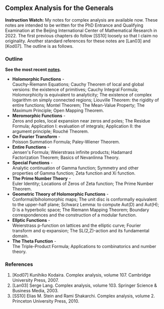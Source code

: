 ## Complex Analysis for the Generals

**Instruction Watch:** My notes for complex analysis are available now. These notes are intended to be written for the PhD Entrance and Qualifying Examination at the Beijing International Center of Mathematical Research in 2022. The first previous chapters do follow [SS10] loosely so that I claim no originality. Another standard references for these notes are [Lan03] and [Kod07]. The outline is as follows.

### Outline

**See the most recent [notes](././cplx.pdf).**

- **Holomorphic Functions** - <br/>
  Cauchy-Riemann Equations; Cauchy Theorem of local and global versions: the
existence of primitives; Cauchy Integral Formula; Holomorphicity is equivalent to analyticity; The existence of complex logarithm on simply connected regions; Liouville Theorem: the rigidity of entire functions; Montel Theorem; The Mean-Value Property; The Maximum Principle; Open Mapping Theorem.
- **Meromorphic Functions** - <br/>
  Zeros and poles, local expansion near zeros and poles; The Residue Formula; Application I: evaluation of integrals; Application II: the argument principle; Rouché Theorem.
- **On Fourier Transform** - <br/>
  Poisson Summation Formula; Paley-Wiener Theorem.
- **Entire Functions** - <br/>
  Jensen's Formula; Weierstrass infinite products; Hadamard Factorization Theorem; Basics of Nevanlinna Theory.
- **Special Functions** - <br/>
  Analytic continuation of Gamma function; Symmetry and other properties of Gamma function; Zeta function and Xi function.
- **The Prime Number Theory** - <br/>
  Euler Identity; Locations of Zeros of Zeta function; The Prime Number Theorem.
- **Geometric Theory of Holomorphic Functions** - <br/>
  Conformal/biholomorphic maps; The unit disc is conformally equivalent to the upper-half plane; Schwarz Lemma: to compute Aut(D) and Aut(H); D is a hyperbolic space; The Riemann Mapping Theorem; Boundary correspondences and the construction of a modular
function.
- **Ellptic Functions** - <br/>
  Weierstrass p-function on lattices and the elliptic curve; Fourier transform and q-expansion; The SL(2,Z)-action and its fundamental domain.
- **The Theta Function** - <br/>
  The Triple-Product Formula; Applications to combinatorics and number theory.

### References
1. [Kod07] Kunihiko Kodaira. Complex analysis, volume 107. Cambridge University Press, 2007.
2. [Lan03] Serge Lang. Complex analysis, volume 103. Springer Science & Business Media, 2003.
3. [SS10] Elias M. Stein and Rami Shakarchi. Complex analysis, volume 2. Princeton University Press, 2010.
